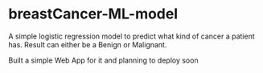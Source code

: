 # breastCancer-ML-model
A simple logistic regression model to predict what kind of cancer a patient has. Result can either be a Benign or Malignant.

Built a simple Web App for it and planning to deploy soon
